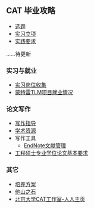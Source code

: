 ## CAT 毕业攻略

* [选题](https://github.com/PKUCATers/graduation-guide/#)
* [实习立项](https://github.com/PKUCATers/graduation-guide/#)
* [实践要求](https://github.com/PKUCATers/graduation-guide/#)

……待更新

### 实习与就业

* [实习岗位收集](https://github.com/PKUCATers/graduation-guide/issues/1)
* [蒙特雷TLM项目就业情况](https://www.middlebury.edu/institute/advancing-your-career/outcomes/tlm)

### 论文写作

* [写作指导](thesis-guide.md)
* [学术资源](resources.md)
* 写作工具
    * [EndNote文献管理](http://dbnav.lib.pku.edu.cn/content/endnote参考文献管理软件)
* [工程硕士专业学位论文基本要求](basic-requirements-of-master-of-engineering.md)

### 其它

* [培养方案](plan.md)
* [他山之石](reference-for-CAT-major.md)
* [北京大学CAT工作室-人人主页](http://page.renren.com/600039077)
